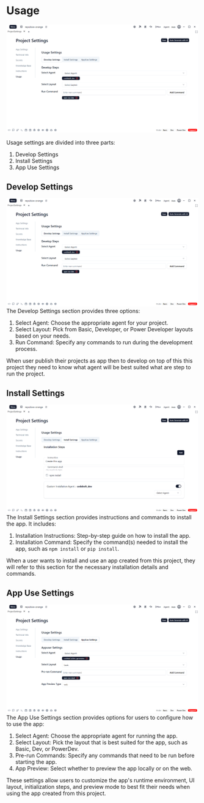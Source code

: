 # Usage

![usages](../../../../../../static/settings/projectSettings/6.1.png)

Usage settings are divided into three parts:
1. Develop Settings 
2. Install Settings
3. App Use Settings

## Develop Settings
![usages](../../../../../../static/settings/projectSettings/6.1.png)
The Develop Settings section provides three options:
1. Select Agent: Choose the appropriate agent for your project.
2. Select Layout: Pick from Basic, Developer, or Power Developer layouts based on your needs.
3. Run Command: Specify any commands to run during the development process.

When user publish their projects as app then to develop on top of this this project they need to know what agent will be best suited what are step to run the project.

## Install Settings
![usages](../../../../../../static/settings/projectSettings/6.2.png)
The Install Settings section provides instructions and commands to install the app. It includes:
1. Installation Instructions: Step-by-step guide on how to install the app.
2. Installation Command: Specify the command(s) needed to install the app, such as `npm install` or `pip install`.

When a user wants to install and use an app created from this project, they will refer to this section for the necessary installation details and commands.

## App Use Settings
![usages](../../../../../../static/settings/projectSettings/6.3.png)
The App Use Settings section provides options for users to configure how to use the app:
1. Select Agent: Choose the appropriate agent for running the app.
2. Select Layout: Pick the layout that is best suited for the app, such as Basic, Dev, or PowerDev.
3. Pre-run Commands: Specify any commands that need to be run before starting the app.
4. App Preview: Select whether to preview the app locally or on the web.

These settings allow users to customize the app's runtime environment, UI layout, initialization steps, and preview mode to best fit their needs when using the app created from this project.
